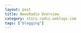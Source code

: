 ```yaml
---
layout: post
title: NewsRadio Overview
category: story.radio.weblogs.com
tags: ["blogging"]
---
```

<head>
<meta http-equiv="Content-Type" content="text/html; charset=UTF-8">
    <meta http-equiv="Expires" content="Mon, 01 Jan 1990 01:00:00 GMT">
    <title>NewsRadio Overview</title>
    <style type="text/css">
      body {
        margin-top: 0px;
        margin-left: 0px;
        margin-right: 0px;
        margin-bottom: 0px;
        }

      body, td, p {
        font-family: verdana, sans-serif;
        font-size: 90%;
        }

      h2 { 
        font-family: Verdana, Arial, Helvetica, sans-serif; font-size: 24px; font-weight: bold
        }
      .header {
        font-family: Verdana, Arial, Helvetica, sans-serif; font-size: 40px; font-weight: bold
        }
      .realsmall {
        font-family: Verdana, Arial, Helvetica, sans-serif; font-size: 9px;
        }
      .small {
        font-family: Verdana, Arial, Helvetica, sans-serif; font-size: 10px;
        }
      </style>
    </head>

| 

 |

| ![](http://radio.weblogs.com/0103807/images/trans60x60.gif)  
 | Last updated: 6/5/2002; 8:34:15 AM  
 | ![](http://radio.weblogs.com/0103807/images/trans60x60.gif) |

| ![](http://radio.weblogs.com/0103807/images/trans60x1.gif)  
 | 

<font size="+3"><b><a href="http://radio.weblogs.com/0103807/" style="color:black; text-decoration:none">The FuzzyBlog!</a></b></font>  
_Marketing 101. Consulting 101. PHP Consulting. Random geeky stuff. I Blog Therefore I Am._

<font size="+1"><b>NewsRadio Overview</b></font>

## <font face="Verdana,Geneva,Arial,Helvetica,Sans-Serif">An Overview of the "NewsRadio" Application</font>

<font face="Verdana,Geneva,Arial,Helvetica,Sans-Serif">The more I use Radio, the more impressed I am with the thoughtfulness of its design.  However, and there's always a however, it seems that certain features need expansion to improve their overall usefulness.   Right now I'm thinking a lot about News.</font>

<font face="Verdana,Geneva,Arial,Helvetica,Sans-Serif">The name "NewsRadio" is humorous, not intended to infringe trademarks, etc.  It just felt right as a development name.</font>

### <font face="Verdana,Geneva,Arial,Helvetica,Sans-Serif">My Problems with the News Application</font>

<font face="Verdana,Geneva,Arial,Helvetica,Sans-Serif">I really like the News aggregator in Radio.  However, I see some problems: </font>

- <font face="Verdana,Geneva,Arial,Helvetica,Sans-Serif"><strong>Lack of  persistence</strong>.  Its currently only a day at a time.  When I get deeply involved in a project, I often don't choose to focus on anything other than that project.  This means that I lose the advantage of quickly scanning over items in the news page and choosing what items to read -- they've scrolled off.  To me, persistence means storing not a day or a week but a month or year.  A historical trail is hugely useful for any type of knowledge worker.  Disc space is cheap.  User time spent wondering either what changed or user time spent looking for something they know they've read but can't find is expensive.</font>
- <font face="Verdana,Geneva,Arial,Helvetica,Sans-Serif">User Interface Inflexibility.  I understand exactly why the News interface is designed as it is -- its right for Radio.  Still, its not what I want.  I'd like an outline of everything from Scripting or Matsuko, etc.  I'd also like to be able to sort it, etc.</font>
- <font face="Verdana,Geneva,Arial,Helvetica,Sans-Serif">Searching.  Nuff said.  </font>
- <font face="Verdana,Geneva,Arial,Helvetica,Sans-Serif">Dynamic formatting based on user navigation.  Like most people I suspect, I have subscribed to more than I actually read but the tabular interface makes it hard to distinguish.  The clear way to handle this is to implement a tracking redirector that logs what you've followed and then: </font>
  - <font face="Verdana,Geneva,Arial,Helvetica,Sans-Serif">Dynamically alters the formatting of future entries from that source to make it stand out more (internal note to self -- inverse of current Inbox Buddy turn spam gray approach)</font>
  - <font face="Verdana,Geneva,Arial,Helvetica,Sans-Serif">Take into account frequency of clicks to move items to the top.  Example, if you always read John Robb, move him to the top.</font>
  - <font face="Verdana,Geneva,Arial,Helvetica,Sans-Serif">Reduce noise words, apply Andrew's clustering algorithms (porter's stemming) and extract words and phrases based on links followed.  Build overall concept maps for what people are interested in.  Has to be totally in the background.</font>
  - <font face="Verdana,Geneva,Arial,Helvetica,Sans-Serif">Implement background level "correlation searches" to extract information from the news stream using dmoz as a source of correlation data.  Example, if you subscribe to news.com and you are someone at verity.com then anything from news.com that references someone in the same dmoz category is probably a competitor or partner of yours and this needs to be flagged.  (internal note -- use existing dmoz parsing code for this)</font>
- <font face="Verdana,Geneva,Arial,Helvetica,Sans-Serif">Communities of interest.  If you took a collection of weblogs and eliminated those that everyone reads (sorry Dave) then taking the 3 people that read weblog x, this is a potential community of interest that could be dynamically created to facilitate collaboration, knowledge management, etc.</font>

### <font face="Verdana,Geneva,Arial,Helvetica,Sans-Serif">Relational Schema</font>

<font face="Verdana,Geneva,Arial,Helvetica,Sans-Serif">Listed below are starting table schema for user and item tables.</font>

<font face="Verdana,Geneva,Arial,Helvetica,Sans-Serif">create table newradio_items (<br>item_id INT(7) NOT NULL PRIMARY KEY AUTO_INCREMENT, <br>-- writer or router if I can figure it out<br>type INT(2),<br>source char(75),<br>sourceurl CHAR(75),<br>url CHAR(75),<br>domain CHAR(50),<br>date CHAR(10),<br>time CHAR(10),<br>title CHAR(75),<br>content TEXT,<br>)</font>

<font face="Verdana,Geneva,Arial,Helvetica,Sans-Serif">-- Note, need to allow for this table defining pushes as well as pulls</font>

<font face="Verdana,Geneva,Arial,Helvetica,Sans-Serif">create table newsradio_users (<br>user_id INT NOT NULL PRIMARY KEY AUTO_INCREMENT, <br>username char(30) UNIQUE, <br>password char(25), <br>emailaddress char(75), <br>language CHAR(2),<br>hintquestion char(50), <br>hintanswer, char(50),<br>type int(2), <br>date datetime, <br>radiourl CHAR(75), <br>radiopassword CHAR(30)<br>)</font>

### <font face="Verdana,Geneva,Arial,Helvetica,Sans-Serif">Approach</font>

<font face="Verdana,Geneva,Arial,Helvetica,Sans-Serif">Hack together a workable prototype implementing persistence.  Get that running and then pull in functionality bit by bit.  Never go dark, never break it if possible.  Clearly I don't have all the time for this but ...</font>

### Revised DB Schema

-- items for the feed  
create table newradio\_items (  
&nbsp; item\_id INT(7) NOT NULL PRIMARY KEY AUTO\_INCREMENT,   
&nbsp; -- writer or router if I can figure it out, 0=writer,1=router,2=both  
&nbsp; type INT(2),  
&nbsp; source\_id INT,  
&nbsp; user\_id INT,  
&nbsp; itemurl CHAR(75),  
&nbsp; date CHAR(10),  
&nbsp; time CHAR(10),  
&nbsp; title CHAR(75),  
&nbsp; content TEXT,  
)

-- table definition for sources that you are subscribed to on a per user basis  
create table newradio\_sources (  
&nbsp; source\_id INT(7) NOT NULL PRIMARY KEY AUTO\_INCREMENT,   
&nbsp; user\_id INT,   
&nbsp; -- writer or router if I can figure it out.&nbsp; 0=writer, 1=router, 2=both  
&nbsp; type INT(2),  
&nbsp; source char(75),  
&nbsp; sourceurl CHAR(75),  
&nbsp; title CHAR(75),  
)

-- Tabel definition for tracking which items a user has followed   
create table newsradio\_itemtrackers (  
&nbsp; tracker\_id INT NOT NULL PRIMARY KEY AUTO\_INCREMENT,   
&nbsp; source\_id INT,  
&nbsp; item\_id INT,  
&nbsp; date DATETIME,  
)

&nbsp;

&nbsp;

&nbsp;

&nbsp;

&nbsp;

  
  

<script language="JavaScript" type="text/javascript"><!--
	var imageUrl = "http://subhonker6.userland.com/weblogStats/count.gif";
	var imageTag = "<img src=\"" + imageUrl + "?group=radio1&usernum=103807&referer=" + escape (document.referrer) + "\" height=\"1\" width=\"1\">";
	document.write (imageTag);
	//--></script>

 | ![](http://radio.weblogs.com/0103807/images/trans60x1.gif)  
 |
| ![](http://radio.weblogs.com/0103807/images/trans60x60.gif)  
 | Copyright 2002 © The FuzzyStuff  
 | ![](http://radio.weblogs.com/0103807/images/trans60x60.gif)  
 |

